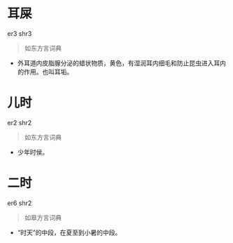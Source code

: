 # 耳屎
er3 shr3
> 如东方言词典
- 外耳道内皮脂腺分泌的蜡状物质，黄色，有湿润耳内细毛和防止昆虫进入耳内的作用。也叫耳垢。

# 儿时
er2 shr2
> 如东方言词典
- 少年时侯。

# 二时
er6 shr2
> 如皋方言词典
- “时天”的中段，在夏至到小暑的中段。
